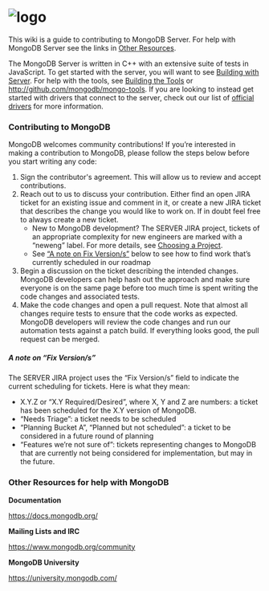 # ![logo](https://media.mongodb.org/mongodb-logo-web-tagline.png)

This wiki is a guide to contributing to MongoDB Server. For help with MongoDB Server see the links in [Other Resources](#other-resources-for-help-with-mongodb).

The MongoDB Server is written in C++ with an extensive suite of tests in JavaScript. To get started with the server, you will want to see [Building with Server](Build-Mongodb-From-Source). For help with the tools, see [Building the Tools](Build-Tools-From-Source) or http://github.com/mongodb/mongo-tools. If you are looking to instead get started with drivers that connect to the server, check out our list of [official drivers](https://docs.mongodb.org/ecosystem/drivers/) for more information.

### Contributing to MongoDB
MongoDB welcomes community contributions! If you’re interested in making a contribution to MongoDB, please follow the steps below before you start writing any code:

1. Sign the contributor's agreement. This will allow us to review and accept contributions.
2. Reach out to us to discuss your contribution. Either find an open JIRA ticket for an existing issue and comment in it, or create a new JIRA ticket that describes the change you would like to work on. If in doubt feel free to always create a new ticket.
    * New to MongoDB development? The SERVER JIRA project, tickets of an appropriate complexity for new engineers are marked with a “neweng” label. For more details, see [Choosing a Project](https://github.com/mongodb/mongo/wiki/Choose-A-Project).
    * See [“A note on Fix Version/s”](#a-note-on-fix-versions) below to see how to find work that’s currently scheduled in our roadmap
3. Begin a discussion on the ticket describing the intended changes. MongoDB developers can help hash out the approach and make sure everyone is on the same page before too much time is spent writing the code changes and associated tests.
4. Make the code changes and open a pull request. Note that almost all changes require tests to ensure that the code works as expected. MongoDB developers will review the code changes and run our automation tests against a patch build. If everything looks good, the pull request can be merged.

##### A note on “Fix Version/s”
The SERVER JIRA project uses the “Fix Version/s” field to indicate the current scheduling for tickets. Here is what they mean:
- X.Y.Z or “X.Y Required/Desired”, where X, Y and Z are numbers: a ticket has been scheduled for the X.Y version of MongoDB.
- “Needs Triage”: a ticket needs to be scheduled
- “Planning Bucket A”, “Planned but not scheduled”: a ticket to be considered in a future round of planning
- “Features we’re not sure of”: tickets representing changes to MongoDB that are currently not being considered for implementation, but may in the future.

### Other Resources for help with MongoDB
**Documentation**

https://docs.mongodb.org/

**Mailing Lists and IRC**

https://www.mongodb.org/community

**MongoDB University**

https://university.mongodb.com/  